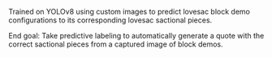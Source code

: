 Trained on YOLOv8 using custom images to predict lovesac block demo configurations to its corresponding lovesac sactional pieces. 

End goal: Take predictive labeling to automatically generate a quote with the correct sactional pieces from a captured image of block demos.

